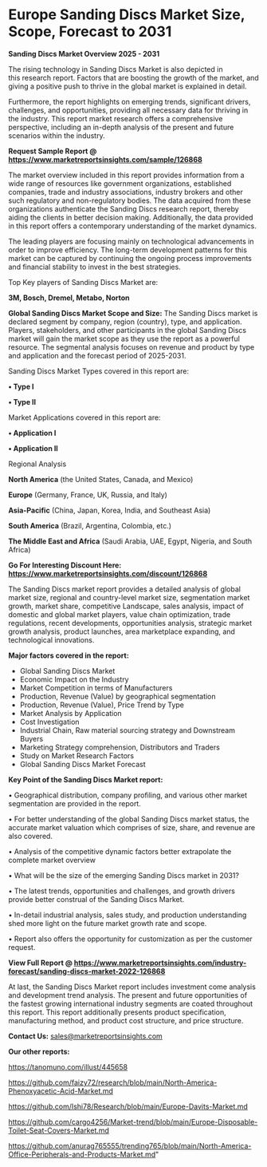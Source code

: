 # Europe Sanding Discs Market Size, Scope, Forecast to 2031

<Strong> Sanding Discs Market Overview 2025 - 2031</strong>

The rising technology in Sanding Discs Market is also depicted in this research report. Factors that are boosting the growth of the market, and giving a positive push to thrive in the global market is explained in detail.

Furthermore, the report highlights on emerging trends, significant drivers, challenges, and opportunities, providing all necessary data for thriving in the industry. This report market research offers a comprehensive perspective, including an in-depth analysis of the present and future scenarios within the industry.

<strong>Request Sample Report @ <a href=https://www.marketreportsinsights.com/sample/126868>https://www.marketreportsinsights.com/sample/126868</a></strong>

The market overview included in this report provides information from a wide range of resources like government organizations, established companies, trade and industry associations, industry brokers and other such regulatory and non-regulatory bodies. The data acquired from these organizations authenticate the Sanding Discs research report, thereby aiding the clients in better decision making. Additionally, the data provided in this report offers a contemporary understanding of the market dynamics.

The leading players are focusing mainly on technological advancements in order to improve efficiency. The long-term development patterns for this market can be captured by continuing the ongoing process improvements and financial stability to invest in the best strategies.

Top Key players of Sanding Discs Market are:

<strong>3M, Bosch, Dremel, Metabo, Norton</strong>

<strong><b>Global Sanding Discs Market Scope and Size:</b></strong>
The Sanding Discs market is declared segment by company, region (country), type, and application. Players, stakeholders, and other participants in the global Sanding Discs market will gain the market scope as they use the report as a powerful resource. The segmental analysis focuses on revenue and product by type and application and the forecast period of 2025-2031.

Sanding Discs Market Types covered in this report are:

<strong>• Type I

• Type II</strong>

Market Applications covered in this report are:

<strong>• Application I

• Application II</strong> 

Regional Analysis

<strong>North America</strong> (the United States, Canada, and Mexico)

<strong>Europe</strong> (Germany, France, UK, Russia, and Italy)

<strong>Asia-Pacific</strong> (China, Japan, Korea, India, and Southeast Asia)

<strong>South America</strong> (Brazil, Argentina, Colombia, etc.)

<strong>The Middle East and Africa</strong> (Saudi Arabia, UAE, Egypt, Nigeria, and South Africa)

<strong>Go For Interesting Discount Here: <a href=https://www.marketreportsinsights.com/discount/126868>https://www.marketreportsinsights.com/discount/126868</a></strong>

The Sanding Discs market report provides a detailed analysis of global market size, regional and country-level market size, segmentation market growth, market share, competitive Landscape, sales analysis, impact of domestic and global market players, value chain optimization, trade regulations, recent developments, opportunities analysis, strategic market growth analysis, product launches, area marketplace expanding, and technological innovations.

<strong><b>Major factors covered in the report:</b></strong>
<ul>
  <li>Global Sanding Discs Market </li>
  <li>Economic Impact on the Industry</li>
  <li>Market Competition in terms of Manufacturers</li>
  <li>Production, Revenue (Value) by geographical segmentation</li>
  <li>Production, Revenue (Value), Price Trend by Type</li>
  <li>Market Analysis by Application</li>
  <li>Cost Investigation</li>
  <li>Industrial Chain, Raw material sourcing strategy and Downstream Buyers</li>
  <li>Marketing Strategy comprehension, Distributors and Traders</li>
  <li>Study on Market Research Factors</li>
  <li>Global Sanding Discs Market Forecast</li>
</ul>

<strong><b>Key Point of the Sanding Discs Market report:</b></strong>

• Geographical distribution, company profiling, and various other market segmentation are provided in the report.

• For better understanding of the global Sanding Discs market status, the accurate market valuation which comprises of size, share, and revenue are also covered.

• Analysis of the competitive dynamic factors better extrapolate the complete market overview

• What will be the size of the emerging Sanding Discs market in 2031?

• The latest trends, opportunities and challenges, and growth drivers provide better construal of the Sanding Discs Market.

• In-detail industrial analysis, sales study, and production understanding shed more light on the future market growth rate and scope.

• Report also offers the opportunity for customization as per the customer request.

<strong><b>View Full Report @ <a href=https://www.marketreportsinsights.com/industry-forecast/sanding-discs-market-2022-126868>https://www.marketreportsinsights.com/industry-forecast/sanding-discs-market-2022-126868</a></b></strong>


At last, the Sanding Discs Market report includes investment come analysis and development trend analysis. The present and future opportunities of the fastest growing international industry segments are coated throughout this report. This report additionally presents product specification, manufacturing method, and product cost structure, and price structure.

<strong>Contact Us:</strong>
sales@marketreportsinsights.com

<strong>Our other reports:</strong>

<a href=https://tanomuno.com/illust/445658>https://tanomuno.com/illust/445658</a>

<a href=https://github.com/faizy72/research/blob/main/North-America-Phenoxyacetic-Acid-Market.md>https://github.com/faizy72/research/blob/main/North-America-Phenoxyacetic-Acid-Market.md</a>

<a href=https://github.com/Ishi78/Research/blob/main/Europe-Davits-Market.md>https://github.com/Ishi78/Research/blob/main/Europe-Davits-Market.md</a>

<a href=https://github.com/cargo4256/Market-trend/blob/main/Europe-Disposable-Toilet-Seat-Covers-Market.md>https://github.com/cargo4256/Market-trend/blob/main/Europe-Disposable-Toilet-Seat-Covers-Market.md</a>

<a href=https://github.com/anurag765555/trending765/blob/main/North-America-Office-Peripherals-and-Products-Market.md>https://github.com/anurag765555/trending765/blob/main/North-America-Office-Peripherals-and-Products-Market.md</a>"
